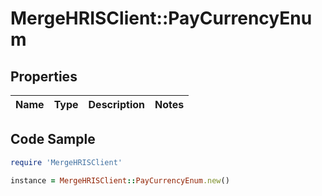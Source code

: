 # MergeHRISClient::PayCurrencyEnum

## Properties

Name | Type | Description | Notes
------------ | ------------- | ------------- | -------------

## Code Sample

```ruby
require 'MergeHRISClient'

instance = MergeHRISClient::PayCurrencyEnum.new()
```


